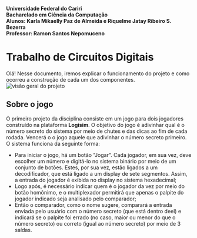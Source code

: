 **Universidade Federal do Cariri  
Bacharelado em Ciência da Computação  
Alunos: Karla Mikaelly Paz de Almeida e Riquelme Jatay Ribeiro S. Bezerra  
Professor: Ramon Santos Nepomuceno**
# Trabalho de Circuitos Digitais
Olá! Nesse documento, iremos explicar o funcionamento do projeto e como ocorreu a construção de cada um dos componentes.\
![visão geral do projeto](https://uploaddeimagens.com.br/images/004/590/419/full/projetoGeral1.png?1693230279 "visão geral do projeto")
## Sobre o jogo

O primeiro projeto da disciplina consiste em um jogo para dois jogadores construído na plataforma **Logisim**. O objetivo do jogo é adivinhar qual é o número secreto do sistema por meio de chutes e das dicas ao fim de cada rodada. Vencerá o o jogo aquele que adivinhar o número secreto primeiro. O sistema funciona da seguinte forma:
 - Para iniciar o jogo, há um botão "Jogar". Cada jogador, em sua vez, deve escolher um número e digitá-lo no sistema binário por meio de um conjunto de botões. Estes, por sua vez, estão ligados a um decodificador, que está ligado a um display de sete segmentos. Assim, a entrada do jogador é exibida no display no sistema hexadecimal;
 -   Logo após, é necessário indicar quem é o jogador da vez por meio do botão homônimo, e o multiplexador permitirá que apenas o palpite do jogador indicado seja analisado pelo comparador;
 - Então o comparador, como o nome sugere, comparará a entrada enviada pelo usuário com o número secreto (que está dentro deel) e indicará se o palpite foi errado (no caso, maior ou menor do que o número secreto) ou correto (igual ao número secreto) por meio de 3 saídas.
